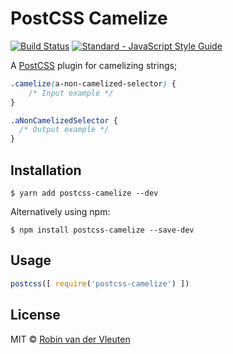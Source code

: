 # PostCSS Camelize

[![Build Status](https://travis-ci.org/robinvdvleuten/postcss-camelize.svg?branch=master)](https://travis-ci.org/robinvdvleuten/postcss-camelize)
[![Standard - JavaScript Style Guide](https://img.shields.io/badge/code%20style-standard-brightgreen.svg)](http://standardjs.com/)

A [PostCSS](https://github.com/postcss/postcss) plugin for camelizing strings;

```css
.camelize(a-non-camelized-selector) {
    /* Input example */
}
```

```css
.aNonCamelizedSelector {
  /* Output example */
}
```

## Installation

```
$ yarn add postcss-camelize --dev
```

Alternatively using npm:

```
$ npm install postcss-camelize --save-dev
```

## Usage

```js
postcss([ require('postcss-camelize') ])
```

## License

MIT © [Robin van der Vleuten](https://www.robinvdvleuten.nl)
